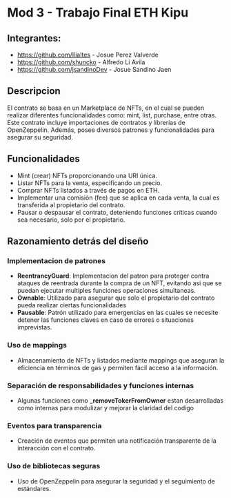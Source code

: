 # Mod 3 - Trabajo Final ETH Kipu


## Integrantes:
- https://github.com/Ilialtes - Josue Perez Valverde
- https://github.com/shuncko - Alfredo Li Avila
- https://github.com/jsandinoDev - Josue Sandino Jaen


## Descripcion

El contrato se basa en un Marketplace de NFTs, en el cual se pueden realizar diferentes funcionalidades como: mint, list, purchase, entre otras. Este contrato incluye importaciones de contratos y librerías de OpenZeppelin. Además, posee diversos patrones y funcionalidades para asegurar su seguridad.

## Funcionalidades

- Mint (crear) NFTs proporcionando una URI única.
- Listar NFTs para la venta, especificando un precio.
- Comprar NFTs listados a través de pagos en ETH.
- Implementar una comisión (fee) que se aplica en cada venta, la cual es transferida al propietario del contrato.
- Pausar o despausar el contrato, deteniendo funciones críticas cuando sea necesario, solo por el propietario.



## Razonamiento detrás del diseño

### Implementacion de patrones
- **ReentrancyGuard**: Implementacion del patron para proteger contra ataques de reentrada durante la compra de un NFT, evitando asi que se puedan ejecutar multiples funciones operaciones simultaneas.
- **Ownable**: Utilizado para asegurar que solo el propietario del contrato pueda realizar ciertas funcionalidades
- **Pausable**: Patrón utilizado para emergencias en las cuales se necesite detener las funciones claves en caso de errores o situaciones imprevistas.


### Uso de mappings 
- Almacenamiento de NFTs y listados mediante mappings que aseguran la eficiencia en términos de gas y permiten fácil acceso a la información.

### Separación de responsabilidades y funciones internas
- Algunas funciones como **_removeTokerFromOwner** estan desarrolladas como internas para modulizar y mejorar la claridad del codigo

### Eventos para transparencia
- Creación de eventos que permiten una notificación transparente de la interacción con el contrato.

### Uso de bibliotecas seguras
- Uso de OpenZeppelin para asegurar la seguridad y el seguimiento de estándares.

